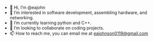 - 👋 Hi, I’m @eajohn
- 👀 I’m interested in software development, assembling hardware, and networking.
- 🌱 I’m currently learning python and C++.
- 💞️ I’m looking to collaborate on coding projects.
- 📫 How to reach me, you can email me at eajohnson0119@gmail.com

<!---
eajohn/eajohn is a ✨ special ✨ repository because its `README.md` (this file) appears on your GitHub profile.
You can click the Preview link to take a look at your changes.
--->
